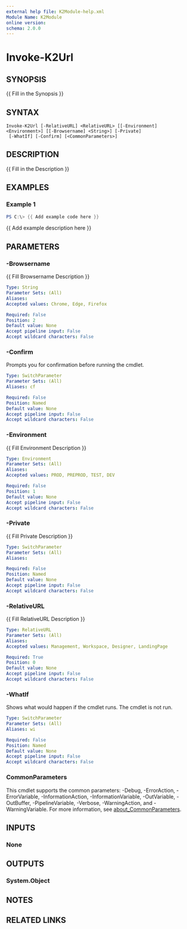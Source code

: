 ```yaml
---
external help file: K2Module-help.xml
Module Name: K2Module
online version:
schema: 2.0.0
---
```


# Invoke-K2Url

## SYNOPSIS
{{ Fill in the Synopsis }}

## SYNTAX

```
Invoke-K2Url [-RelativeURL] <RelativeURL> [[-Environment] <Environment>] [[-Browsername] <String>] [-Private]
 [-WhatIf] [-Confirm] [<CommonParameters>]
```

## DESCRIPTION
{{ Fill in the Description }}

## EXAMPLES

### Example 1
```powershell
PS C:\> {{ Add example code here }}
```

{{ Add example description here }}

## PARAMETERS

### -Browsername
{{ Fill Browsername Description }}

```yaml
Type: String
Parameter Sets: (All)
Aliases:
Accepted values: Chrome, Edge, Firefox

Required: False
Position: 2
Default value: None
Accept pipeline input: False
Accept wildcard characters: False
```

### -Confirm
Prompts you for confirmation before running the cmdlet.

```yaml
Type: SwitchParameter
Parameter Sets: (All)
Aliases: cf

Required: False
Position: Named
Default value: None
Accept pipeline input: False
Accept wildcard characters: False
```

### -Environment
{{ Fill Environment Description }}

```yaml
Type: Environment
Parameter Sets: (All)
Aliases:
Accepted values: PROD, PREPROD, TEST, DEV

Required: False
Position: 1
Default value: None
Accept pipeline input: False
Accept wildcard characters: False
```

### -Private
{{ Fill Private Description }}

```yaml
Type: SwitchParameter
Parameter Sets: (All)
Aliases:

Required: False
Position: Named
Default value: None
Accept pipeline input: False
Accept wildcard characters: False
```

### -RelativeURL
{{ Fill RelativeURL Description }}

```yaml
Type: RelativeURL
Parameter Sets: (All)
Aliases:
Accepted values: Management, Workspace, Designer, LandingPage

Required: True
Position: 0
Default value: None
Accept pipeline input: False
Accept wildcard characters: False
```

### -WhatIf
Shows what would happen if the cmdlet runs.
The cmdlet is not run.

```yaml
Type: SwitchParameter
Parameter Sets: (All)
Aliases: wi

Required: False
Position: Named
Default value: None
Accept pipeline input: False
Accept wildcard characters: False
```

### CommonParameters
This cmdlet supports the common parameters: -Debug, -ErrorAction, -ErrorVariable, -InformationAction, -InformationVariable, -OutVariable, -OutBuffer, -PipelineVariable, -Verbose, -WarningAction, and -WarningVariable. For more information, see [about_CommonParameters](http://go.microsoft.com/fwlink/?LinkID=113216).

## INPUTS

### None

## OUTPUTS

### System.Object
## NOTES

## RELATED LINKS
